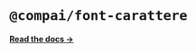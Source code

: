 # `@compai/font-carattere`

[**Read the docs &rarr;**](https://components.ai/docs/typefaces/carattere)

